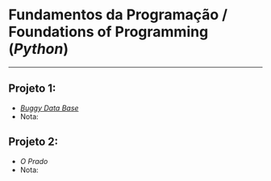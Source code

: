 # Fundamentos da Programação / Foundations of Programming (*Python*)
---
## Projeto 1:
+ [*Buggy Data Base*](https://github.com/FranciscoTGouveia/ProjetosIST/tree/main/1%C2%BAAno/Fundamentos%20da%20Programa%C3%A7%C3%A3o/Projeto_1)
+ Nota: 
## Projeto 2:
+ *O Prado*
+ Nota:
